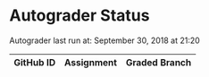 # Autograder Status
Autograder last run at: September 30, 2018 at 21:20

| GitHub ID | Assignment | Graded Branch |
|-----------|------------|---------------|
